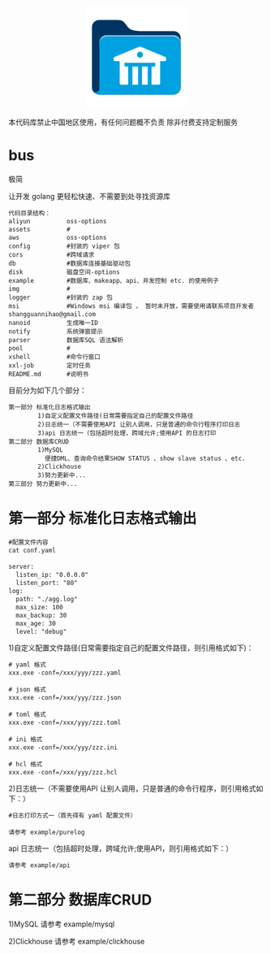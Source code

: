 <p align="center">
        <img src="img/logo.jpg">
</p>
本代码库禁止中国地区使用，有任何问题概不负责
除非付费支持定制服务

# bus
极简

让开发 golang 更轻松快速、不需要到处寻找资源库

    代码目录结构：
    aliyun          oss-options
    assets          #
    aws             oss-options
    config          #封装的 viper 包
    cors            #跨域请求
    db              #数据库连接基础驱动包
    disk            磁盘空间-options
    example         #数据库、makeapp、api、并发控制 etc. 的使用例子
    img             #
    logger          #封装的 zap 包
    msi             #Windows msi 编译包 ， 暂时未开放，需要使用请联系项目开发者shangguannihao@gmail.com
    nanoid          生成唯一ID
    notify          系统弹窗提示
    parser          数据库SQL 语法解析
    pool            #
    xshell          #命令行窗口
    xxl-job         定时任务
    README.md       #说明书
目前分为如下几个部分：

    第一部分 标准化日志格式输出
            1)自定义配置文件路径(日常需要指定自己的配置文件路径
            2)日志统一（不需要使用API 让别人调用，只是普通的命令行程序打印日志
            3)api 日志统一（包括超时处理，跨域允许;使用API 的日志打印
    第二部分 数据库CRUD
            1)MySQL
              便捷DML、查询命令结果SHOW STATUS 、show slave status 、etc.
            2)Clickhouse
            3)努力更新中...
    第三部分 努力更新中...

# 第一部分 标准化日志格式输出
    #配置文件内容
    cat conf.yaml

    server:
      listen_ip: "0.0.0.0"
      listen_port: "80"
    log:
      path: "./agg.log"
      max_size: 100
      max_backup: 30
      max_age: 30
      level: "debug"

1)自定义配置文件路径(日常需要指定自己的配置文件路径，则引用格式如下)：

    # yaml 格式
    xxx.exe -conf=/xxx/yyy/zzz.yaml

    # json 格式
    xxx.exe -conf=/xxx/yyy/zzz.json

    # toml 格式
    xxx.exe -conf=/xxx/yyy/zzz.toml

    # ini 格式
    xxx.exe -conf=/xxx/yyy/zzz.ini

    # hcl 格式
    xxx.exe -conf=/xxx/yyy/zzz.hcl

2)日志统一（不需要使用API 让别人调用，只是普通的命令行程序，则引用格式如下：）

    #日志打印方式一（首先得有 yaml 配置文件）

    请参考 example/purelog

api 日志统一（包括超时处理，跨域允许;使用API，则引用格式如下：）
    
    请参考 example/api

# 第二部分 数据库CRUD
1)MySQL
请参考 example/mysql

2)Clickhouse
请参考 example/clickhouse
